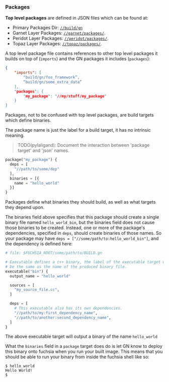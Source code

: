 ### Packages

**Top level packages** are defined in JSON files which can be found at:

* Primary Packages Dir: [`//build/gn`][packages-source]
* Garnet Layer Packages: [`//garnet/packages/`][garnet-packages-source].
* Peridot Layer Packages: [`//peridot/packages/`][peridot-packages-source].
* Topaz Layer Packages: [`//topaz/packages/`][topaz-packages-source].

A top level package file contains references to other top level packages it builds
on top of (`imports`) and the GN packages it includes (`packages`):
``` json
{
    "imports": [
        "build/gn/foo_framework”,
        “build/gn/some_extra_data”
    ],
    "packages": {
        "my_package": "//my/stuff/my_package"
    }
}
```

Packages, not to be confused with top level packages, are build targets which
define binaries.

The package name is just the label for a build target, it has no intrinsic
meaning.

> TODO(pylaligand): Document the interaction between 'package target' and 'json'
names.

```py
package("my_package") {
  deps = [
    "//path/to/some/dep"
  ],
  binaries = [{
    name = "hello_world"
  }]
}
```

Packages define what binaries they should build, as well as what targets they
depend upon.

The binaries field above specifies that this package should create a single
binary file named `hello_world_bin`, but the binaries field does not cause those
binaries to be created. Instead, one or more of the package's dependencies,
specified in `deps`, should create binaries of those names. So your package may
have `deps = ["//some/path/to:hello_world_bin"]`, and the dependency is defined
here:

```py
# file: $FUCHSIA_ROOT/some/path/to/BUILD.gn

# Executable defines a c++ binary, the label of the executable target will
# be the same as the name of the produced binary file.
executable("bin") {
  output_name = "hello_world"

  sources = [
    "my_source_file.cc",
  ]

  deps = [
    # This executable also has its own dependencies.
    "//path/to/my:first_dependency_name",
    "//path/to/another:second_dependency_name",
  ]
}
```

The above executable target will output a binary of the name `hello_world`

What the `binaries` field in a `package` target does do is let GN know to deploy
this binary onto fuchsia when you run your built image. This means that you should
be able to run your binary from inside the fuchsia shell like so:

```
$ hello_world
Hello World!
$
```




[packages-source]: https://fuchsia.googlesource.com/build/+/master/gn
[garnet-packages-source]: https://fuchsia.googlesource.com/garnet/+/master/packages/
[peridot-packages-source]: https://fuchsia.googlesource.com/peridot/+/master/packages/
[topaz-packages-source]: https://fuchsia.googlesource.com/topaz/packages/+/master
